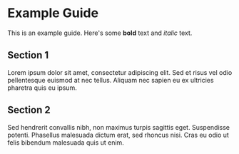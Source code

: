 # Example Guide

This is an example guide. Here's some **bold** text and *italic* text.

## Section 1

Lorem ipsum dolor sit amet, consectetur adipiscing elit. Sed et risus vel odio pellentesque euismod at nec tellus. Aliquam nec sapien eu ex ultricies pharetra quis eu ipsum.

## Section 2

Sed hendrerit convallis nibh, non maximus turpis sagittis eget. Suspendisse potenti. Phasellus malesuada dictum erat, sed rhoncus nisi. Cras eu odio ut felis bibendum malesuada quis ut enim.